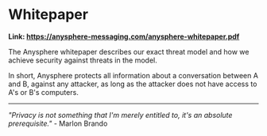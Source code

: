 # Whitepaper

**Link: https://anysphere-messaging.com/anysphere-whitepaper.pdf**

The Anysphere whitepaper describes our exact threat model and how we achieve security against threats in the model.

In short, Anysphere protects all information about a conversation between A and B, against any attacker, as long as the attacker does not have access to A's or B's computers.

---

*"Privacy is not something that I'm merely entitled to, it's an absolute prerequisite."* - Marlon Brando
